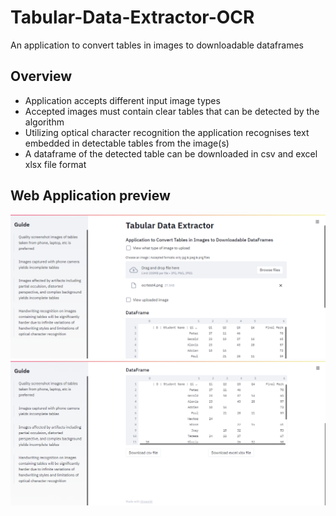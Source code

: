 # Tabular-Data-Extractor-OCR
An application to convert tables in images to downloadable dataframes

## Overview 
- Application accepts different input image types 
- Accepted images must contain clear tables that can be detected by the algorithm 
- Utilizing optical character recognition the application recognises text embedded in detectable tables from the image(s)
- A dataframe of the detected table can be downloaded in csv and excel xlsx file format

## Web Application preview
![alt text](https://github.com/Ellie190/Tabular-Data-Extractor-OCR/blob/main/Demo%20Images/app_view0.png)
![alt text](https://github.com/Ellie190/Tabular-Data-Extractor-OCR/blob/main/Demo%20Images/app_view1.png)
